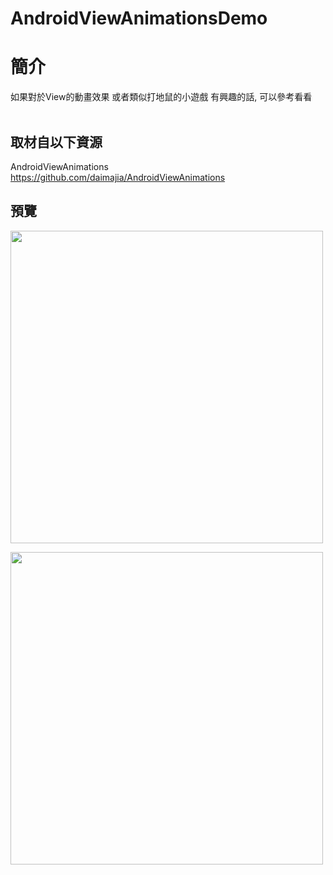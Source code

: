 # AndroidViewAnimationsDemo

簡介
==================================
如果對於View的動畫效果 或者類似打地鼠的小遊戲 有興趣的話, 可以參考看看                                   

取材自以下資源
--------
AndroidViewAnimations          
https://github.com/daimajia/AndroidViewAnimations
                              
預覽
--------
<p align="left">
  <img src="https://i.imgur.com/znBIgxz.png" width="500"/>
</p>      

<p align="left">
  <img src="https://i.imgur.com/oDUP7U3.png" width="500"/>
</p>        

